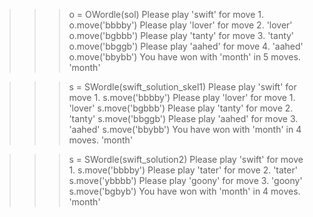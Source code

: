 
>>> o = OWordle(sol)
Please play 'swift' for move 1.
>>> o.move('bbbby')
Please play 'lover' for move 2.
'lover'
>>> o.move('bgbbb')
Please play 'tanty' for move 3.
'tanty'
>>> o.move('bbggb')
Please play 'aahed' for move 4.
'aahed'
>>> o.move('bbybb')
You have won with 'month' in 5 moves.
'month'

>>> s = SWordle(swift_solution_skel1)
Please play 'swift' for move 1.
>>> s.move('bbbby')
Please play 'lover' for move 1.
'lover'
>>> s.move('bgbbb')
Please play 'tanty' for move 2.
'tanty'
>>> s.move('bbggb')
Please play 'aahed' for move 3.
'aahed'
>>> s.move('bbybb')
You have won with 'month' in 4 moves.
'month'

>>> s = SWordle(swift_solution2)
Please play 'swift' for move 1.
>>> s.move('bbbby')
Please play 'tater' for move 2.
'tater'
>>> s.move('ybbbb')
Please play 'goony' for move 3.
'goony'
>>> s.move('bgbyb')
You have won with 'month' in 4 moves.
'month'



